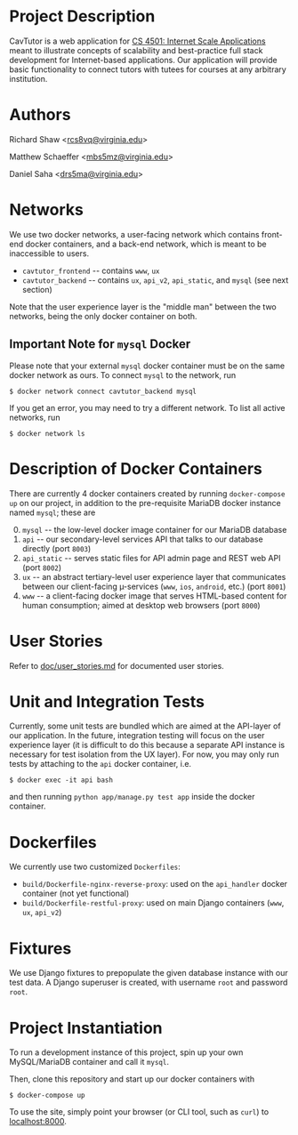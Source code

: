 Project Description
===
CavTutor is a web application for [CS 4501: Internet Scale Applications](https://github.com/thomaspinckney3/cs4501) meant to
illustrate concepts of scalability and best-practice full stack development for
Internet-based applications. Our application will provide basic functionality to
connect tutors with tutees for courses at any arbitrary institution.

Authors
===
Richard Shaw \<rcs8vq@virginia.edu\>

Matthew Schaeffer \<mbs5mz@virginia.edu\>

Daniel Saha \<drs5ma@virginia.edu\>

Networks
===
We use two docker networks, a user-facing network which contains front-end
docker containers, and a back-end network, which is meant to be inaccessible
to users.

 - `cavtutor_frontend` -- contains `www`, `ux`
 - `cavtutor_backend` -- contains `ux`, `api_v2`, `api_static`, and `mysql` (see next section)

Note that the user experience layer is the "middle man" between the two
networks, being the only docker container on both.

Important Note for `mysql` Docker
---
Please note that your external `mysql` docker container must be on the same
docker network as ours. To connect `mysql` to the network, run

    $ docker network connect cavtutor_backend mysql

If you get an error, you may need to try a different network. To list all active
networks, run

    $ docker network ls

Description of Docker Containers
===
There are currently 4 docker containers created by running `docker-compose up`
on our project, in addition to the pre-requisite MariaDB docker instance named
`mysql`; these are

0. `mysql` -- the low-level docker image container for our MariaDB database
1. `api` -- our secondary-level services API that talks to our database directly
   (port `8003`)
1. `api_static` -- serves static files for API admin page and REST web API (port
   `8002`)
2. `ux` -- an abstract tertiary-level user experience layer that communicates
   between our client-facing µ-services (`www`, `ios`, `android`, etc.) (port
   `8001`)
3. `www` -- a client-facing docker image that serves HTML-based content for
   human consumption; aimed at desktop web browsers (port `8000`)

User Stories
====
Refer to [doc/user_stories.md](doc/user_stories.md) for documented user stories.

Unit and Integration Tests
====
Currently, some unit tests are bundled which are aimed at the API-layer of our
application. In the future, integration testing will focus on the user
experience layer (it is difficult to do this because a separate API instance is
necessary for test isolation from the UX layer). For now, you may only run tests by
attaching to the `api` docker container, i.e.

    $ docker exec -it api bash

and then running `python app/manage.py test app` inside the docker container.

Dockerfiles
====
We currently use two customized `Dockerfiles`:

 - `build/Dockerfile-nginx-reverse-proxy`: used on the `api_handler` docker
   container (not yet functional)
 - `build/Dockerfile-restful-proxy`: used on main Django containers (`www`,
   `ux`, `api_v2`)

Fixtures
===
We use Django fixtures to prepopulate the given database instance with our test
data. A Django superuser is created, with username `root` and password `root`.

Project Instantiation
===
To run a development instance of this project, spin up your own MySQL/MariaDB container
and call it `mysql`.

Then, clone this repository and start up our docker containers with

    $ docker-compose up

To use the site, simply point your browser (or CLI tool, such as `curl`) to
[localhost:8000](http://localhost:8000/).
